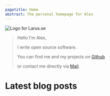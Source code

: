 ```yaml
---
pagetitle: Home
abstract: The personal homepage for Alex
---
```


<div class="row">

![Logo for Larus.se](/style/larus.png "Gus the Seagull")

> Hello I'm Alex,
>
> I write open source software.
>
> You can find me and my projects on [Github](https://github.com/lmas)
>
> or contact me directly via [Mail](mailto:hello@larus.se).

</div>

# Latest blog posts
